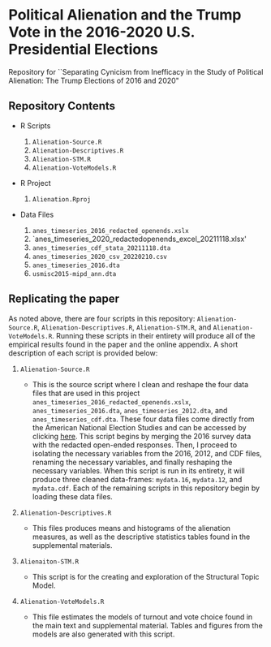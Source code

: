 # Political Alienation and the Trump Vote in the 2016-2020 U.S. Presidential Elections

Repository for ``Separating Cynicism from Inefficacy in the Study of Political Alienation: The Trump Elections of 2016 and 2020"

## Repository Contents

-   R Scripts

    1.  `Alienation-Source.R`
    2.  `Alienation-Descriptives.R`
    3.  `Alienation-STM.R`
    4.  `Alienation-VoteModels.R`

-   R Project

    1.  `Alienation.Rproj`

-   Data Files

    1.  `anes_timeseries_2016_redacted_openends.xslx`
    2.  `anes_timeseries_2020_redactedopenends_excel_20211118.xlsx'
    3.  `anes_timeseries_cdf_stata_20211118.dta`
    4.  `anes_timeseries_2020_csv_20220210.csv`
    5.  `anes_timeseries_2016.dta`
    6.  `usmisc2015-mipd_ann.dta`
    
## Replicating the paper

As noted above, there are four scripts in this repository: `Alienation-Source.R`, `Alienation-Descriptives.R`, `Alienation-STM.R`, and `Alienation-VoteModels.R`. Running these scripts in their entirety will produce all of the empirical results found in the paper and the online appendix. A short description of each script is provided below:

1.  `Alienation-Source.R`

    -   This is the source script where I clean and reshape the four data files that are used in this project `anes_timeseries_2016_redacted_openends.xslx`, `anes_timeseries_2016.dta`, `anes_timeseries_2012.dta`, and `anes_timeseries_cdf.dta`. These four data files come directly from the American National Election Studies and can be accessed by clicking [here](https://electionstudies.org/data-center/). This script begins by merging the 2016 survey data with the redacted open-ended responses. Then, I proceed to isolating the necessary variables from the 2016, 2012, and CDF files, renaming the necessary variables, and finally reshaping the necessary variables. When this script is run in its entirety, it will produce three cleaned data-frames: `mydata.16`, `mydata.12`, and `mydata.cdf`. Each of the remaining scripts in this repository begin by loading these data files.

2.  `Alienation-Descriptives.R`

    -   This files produces means and histograms of the alienation measures, as well as the descriptive statistics tables found in the supplemental materials. 

3.  `Alienaiton-STM.R`

    -   This script is for the creating and exploration of the Structural Topic Model.

4.  `Alienation-VoteModels.R`

    -   This file estimates the models of turnout and vote choice found in the main text and supplemental material. Tables and figures from the models are also generated with this script. 

